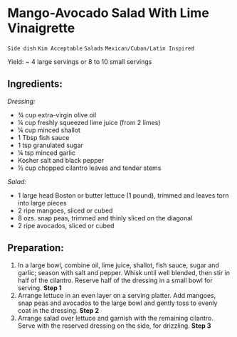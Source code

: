 # Mango-Avocado Salad With Lime Vinaigrette

`Side dish` `Kim Acceptable` `Salads` `Mexican/Cuban/Latin Inspired`

Yield: ~ 4 large servings or 8 to 10 small servings

## **Ingredients:**

_Dressing:_

- ¾ cup extra-virgin olive oil
- ¼ cup freshly squeezed lime juice (from 2 limes)
- ¼ cup minced shallot
- 1 Tbsp fish sauce
- 1 tsp granulated sugar
- ¼ tsp minced garlic
- Kosher salt and black pepper
- ½ cup chopped cilantro leaves and tender stems

_Salad:_

- 1 large head Boston or butter lettuce (1 pound), trimmed and leaves torn into large pieces
- 2 ripe mangoes, sliced or cubed
- 8 ozs. snap peas, trimmed and thinly sliced on the diagonal
- 2 ripe avocados, sliced or cubed

## **Preparation:**

1. In a large bowl, combine oil, lime juice, shallot, fish sauce, sugar and garlic; season with salt and pepper. Whisk until well blended, then stir in half of the cilantro. Reserve half of the dressing in a small bowl for serving.
    **Step 1**
2. Arrange lettuce in an even layer on a serving platter. Add mangoes, snap peas and avocados to the large bowl and gently toss to evenly coat in the dressing.
    **Step 2**
3. Arrange salad over lettuce and garnish with the remaining cilantro. Serve with the reserved dressing on the side, for drizzling.
    **Step 3**
